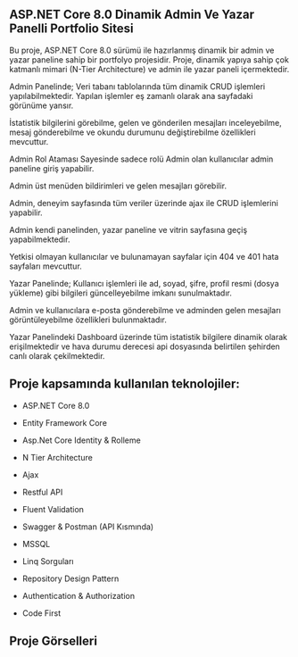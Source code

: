 ## ASP.NET Core 8.0 Dinamik Admin Ve Yazar Panelli Portfolio Sitesi
Bu proje, ASP.NET Core 8.0 sürümü ile hazırlanmış dinamik bir admin ve yazar paneline sahip bir portfolyo projesidir. Proje, dinamik yapıya sahip çok katmanlı mimari (N-Tier Architecture) ve admin ile yazar paneli içermektedir.

Admin Panelinde;
Veri tabanı tablolarında tüm dinamik CRUD işlemleri yapılabilmektedir. Yapılan işlemler eş zamanlı olarak ana sayfadaki görünüme yansır.

İstatistik bilgilerini görebilme, gelen ve gönderilen mesajları inceleyebilme, mesaj gönderebilme ve okundu durumunu değiştirebilme özellikleri mevcuttur.

Admin Rol Ataması Sayesinde sadece rolü Admin olan kullanıcılar admin paneline giriş yapabilir.

Admin üst menüden bildirimleri ve gelen mesajları görebilir.

Admin, deneyim sayfasında tüm veriler üzerinde ajax ile CRUD işlemlerini yapabilir.

Admin kendi panelinden, yazar paneline ve vitrin sayfasına geçiş yapabilmektedir.

Yetkisi olmayan kullanıcılar ve bulunamayan sayfalar için 404 ve 401 hata sayfaları mevcuttur.

Yazar Panelinde;
Kullanıcı işlemleri ile ad, soyad, şifre, profil resmi (dosya yükleme) gibi bilgileri güncelleyebilme imkanı sunulmaktadır.

Admin ve kullanıcılara e-posta gönderebilme ve adminden gelen mesajları görüntüleyebilme özellikleri bulunmaktadır.

Yazar Panelindeki Dashboard üzerinde tüm istatistik bilgilere dinamik olarak erişilmektedir ve hava durumu derecesi api dosyasında belirtilen şehirden canlı olarak çekilmektedir.

## Proje kapsamında kullanılan teknolojiler:

- ASP.NET Core 8.0

- Entity Framework Core

- Asp.Net Core Identity & Rolleme

- N Tier Architecture

- Ajax

- Restful API

- Fluent Validation

- Swagger & Postman (API Kısmında)

- MSSQL

- Linq Sorguları

- Repository Design Pattern

- Authentication & Authorization

- Code First

## Proje Görselleri
